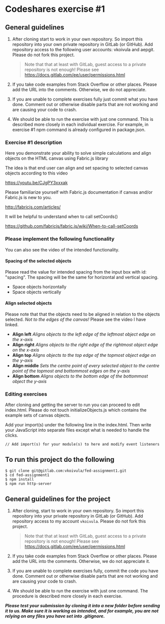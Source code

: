 # Codeshares exercise #1

## General guidelines
1. After cloning start to work in your own repository. So import this repository into your own private repository in GitLab (or GitHub). Add repository access to the following user accounts: vkoivula and aepgit. Please do not fork this project.
    > Note that that at least with GitLab, guest access to a private repository is not enough! Please see https://docs.gitlab.com/ee/user/permissions.html

1. If you take code examples from Stack Overflow or other places. Please add the URL into the comments.  Otherwise, we do not appreciate. 

1. If you are unable to complete exercises fully just commit what you have done. Comment out or otherwise disable parts that are not working and are causing your code to crash. 

1. We should be able to run the exercise with just one command. This is described more closely in each individual exercise. For example, in exercise #1 npm command is already configured in package.json. 

### Exercise #1 description

Here you demonstrate your ability to solve simple calculations and align objects on the HTML canvas using Fabric.js library 

The idea is that end user can align and set spacing to selected canvas objects according to this video

https://youtu.be/CJgPY3xxxak

Please familiarize yourself with Fabric.js documentation if canvas and/or Fabric.js is new to you.

http://fabricjs.com/articles/

It will be helpful to understand when to call setCoords() 

https://github.com/fabricjs/fabric.js/wiki/When-to-call-setCoords

### Please implement the following functionality
You can also see the video of the intended functionality.

#### Spacing of the selected objects
Please read the value for intended spacing from the input box with id: "spacing". The spacing will be the same for horizontal and vertical spacing.

* Space objects horizontally
* Space objects vertically 

#### Align selected objects
Please note that that the objects need to be aligned in relation to the objects selected. _Not to the edges of the canvas!_ Please see the video I have linked.
* **Align left**
  *Aligns objects to the left edge of the leftmost object edge on the x-axis*
* **Align right**
  *Aligns objects to the right edge of the rightmost object edge on the x-axis*
* **Align top**
  *Aligns objects to the top edge of the topmost object edge on the y-axis*
* **Align middle**
  *Sets the centre point of every selected object to the centre point of the topmost and bottommost edges on the y-axis*
* **Align bottom**
  *Aligns objects to the bottom edge of the bottommost object the y-axis*

### Editing exercises
After cloning and getting the server to run you can proceed to edit index.html. Please do not touch initializeObjects.js which contains the example sets of canvas objects.

Add your import(s) under the following line in the index.html. Then write your JavaScript into separate files except what is needed to handle the clicks.

```
// Add import(s) for your module(s) to here and modify event listeners
```

## To run this project do the following

```
$ git clone git@gitlab.com:vkoivula/fed-assignment1.git 
$ cd fed-assignment1  
$ npm install
$ npm run http-server
```

## General guidelines for the project
1. After cloning, start to work in your own repository. So import this repository into your private repository in GitLab (or GitHub). Add repository access to my account `vkoivula`. Please do not fork this project.
    > Note that that at least with GitLab, guest access to a private repository is not enough! Please see https://docs.gitlab.com/ee/user/permissions.html

1. If you take code examples from Stack Overflow or other places. Please add the URL into the comments.  Otherwise, we do not appreciate it.

1. If you are unable to complete exercises fully, commit the code you have done. Comment out or otherwise disable parts that are not working and are causing your code to crash.

1. We should be able to run the exercise with just one command. The procedure is described more closely in each exercise.

_**Please test your submission by cloning it into a new folder before sending it to us. Make sure it is working as intended, and for example, you are not relying on any files you have set into .gitignore.**_
